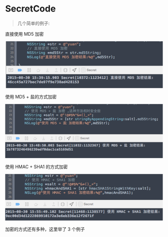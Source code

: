 # SecretCode

> 几个简单的例子:
	
直接使用 MD5 加密

![1](/img/md5.png)
	
使用 MD5 + 盐的方式加密

![2](/img/ms5AndSalt.png)

使用 HMAC + SHA1 的方式加密

![3](/img/hmacAndSHA1.png)

加密的方式还有多种，这里举了 3 个例子
